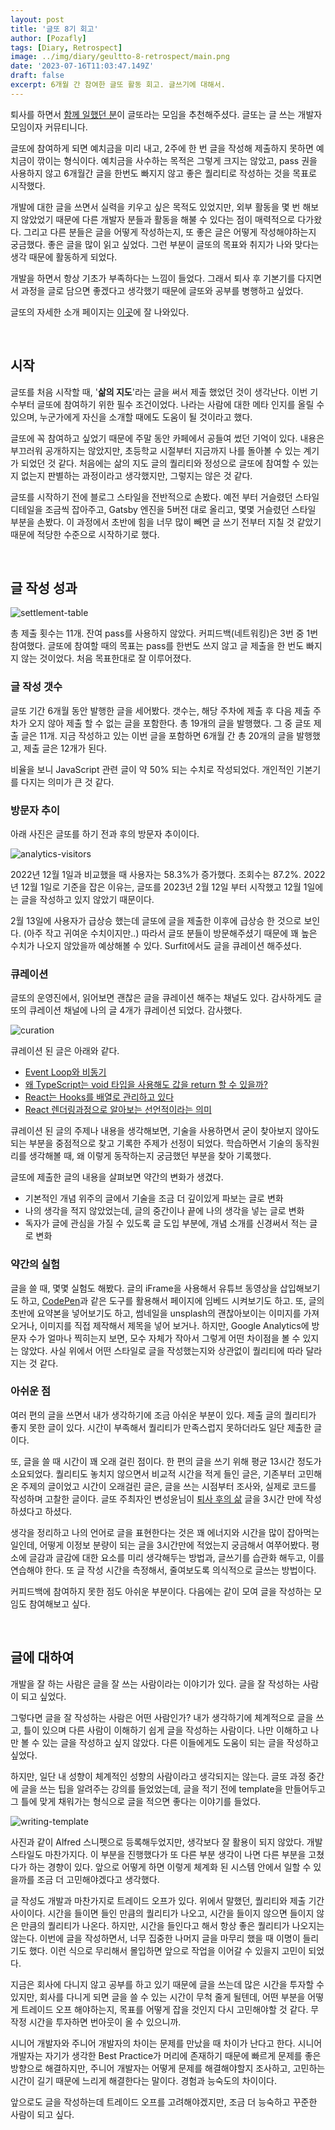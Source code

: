 ```yaml
---
layout: post
title: '글또 8기 회고'
author: [Pozafly]
tags: [Diary, Retrospect]
image: ../img/diary/geultto-8-retrospect/main.png
date: '2023-07-16T11:03:47.149Z'
draft: false
excerpt: 6개월 간 참여한 글또 활동 회고. 글쓰기에 대해서.
---
```


퇴사를 하면서 [함께 일했던 분](https://jodnddus.blog/)이 글또라는 모임을 추천해주셨다. 글또는 글 쓰는 개발자 모임이자 커뮤티니다.

글또에 참여하게 되면 예치금을 미리 내고, 2주에 한 번 글을 작성해 제출하지 못하면 예치금이 깎이는 형식이다. 예치금을 사수하는 목적은 그렇게 크지는 않았고, pass 권을 사용하지 않고 6개월간 글을 한번도 빠지지 않고 좋은 퀄리티로 작성하는 것을 목표로 시작했다.

개발에 대한 글을 쓰면서 실력을 키우고 싶은 목적도 있었지만, 외부 활동을 몇 번 해보지 않았었기 때문에 다른 개발자 분들과 활동을 해불 수 있다는 점이 매력적으로 다가왔다. 그리고 다른 분들은 글을 어떻게 작성하는지, 또 좋은 글은 어떻게 작성해야하는지 궁금했다. 좋은 글을 많이 읽고 싶었다. 그런 부분이 글또의 목표와 취지가 나와 맞다는 생각 때문에 활동하게 되었다.

개발을 하면서 항상 기초가 부족하다는 느낌이 들었다. 그래서 퇴사 후 기본기를 다지면서 과정을 글로 담으면 좋겠다고 생각했기 때문에 글또와 공부를 병행하고 싶었다.

글또의 자세한 소개 페이지는 [이곳](https://www.notion.so/zzsza/ac5b18a482fb4df497d4e8257ad4d516)에 잘 나와있다.

<br/>

## 시작

글또를 처음 시작할 때, '**삶의 지도**'라는 글을 써서 제출 했었던 것이 생각난다. 이번 기수부터 글또에 참여하기 위한 필수 조건이었다. 나라는 사람에 대한 메타 인지를 올릴 수 있으며, 누군가에게 자신을 소개할 때에도 도움이 될 것이라고 했다.

글또에 꼭 참여하고 싶었기 때문에 주말 동안 카페에서 공들여 썼던 기억이 있다. 내용은 부끄러워 공개하지는 않았지만, 초등학교 시절부터 지금까지 나를 돌아볼 수 있는 계기가 되었던 것 같다. 처음에는 삶의 지도 글의 퀄리티와 정성으로 글또에 참여할 수 있는지 없는지 판별하는 과정이라고 생각했지만, 그렇지는 않은 것 같다.

글또를 시작하기 전에 블로그 스타일을 전반적으로 손봤다. 예전 부터 거슬렸던 스타일 디테일을 조금씩 잡아주고, Gatsby 엔진을 5버전 대로 올리고, 몇몇 거슬렸던 스타일 부분을 손봤다. 이 과정에서 초반에 힘을 너무 많이 빼면 글 쓰기 전부터 지칠 것 같았기 때문에 적당한 수준으로 시작하기로 했다.

<br/>

## 글 작성 성과

![settlement-table](../img/diary/geultto-8-retrospect/settlement-table.png)

총 제출 횟수는 11개. 잔여 pass를 사용하지 않았다. 커피드백(네트워킹)은 3번 중 1번 참여했다. 글또에 참여할 때의 목표는 pass를 한번도 쓰지 않고 글 제출을 한 번도 빠지지 않는 것이었다. 처음 목표한대로 잘 이루어졌다.

### 글 작성 갯수

글또 기간 6개월 동안 발행한 글을 세어봤다. 갯수는, 해당 주차에 제출 후 다음 제출 주차가 오지 않아 제출 할 수 없는 글을 포함한다. 총 19개의 글을 발행했다. 그 중 글또 제출 글은 11개. 지금 작성하고 있는 이번 글을 포함하면 6개월 간 총 20개의 글을 발행했고, 제출 글은 12개가 된다.

비율을 보니 JavaScript 관련 글이 약 50% 되는 수치로 작성되었다. 개인적인 기본기를 다지는 의미가 큰 것 같다.

### 방문자 추이

아래 사진은 글또를 하기 전과 후의 방문자 추이이다.

![analytics-visitors](../img/diary/geultto-8-retrospect/analytics-visitors.png)

2022년 12월 1일과 비교했을 때 사용자는 58.3%가 증가했다. 조회수는 87.2%. 2022년 12월 1일로 기준을 잡은 이유는, 글또를 2023년 2월 12일 부터 시작했고 12월 1일에는 글을 작성하고 있지 않았기 때문이다.

2월 13일에 사용자가 급상승 했는데 글또에 글을 제출한 이후에 급상승 한 것으로 보인다. (아주 작고 귀여운 수치이지만..) 따라서 글또 분들이 방문해주셨기 때문에 꽤 높은 수치가 나오지 않았을까 예상해볼 수 있다. Surfit에서도 글을 큐레이션 해주셨다.

### 큐레이션

글또의 운영진에서, 읽어보면 괜찮은 글을 큐레이션 해주는 채널도 있다. 감사하게도 글또의 큐레이션 채널에 나의 글 4개가 큐레이션 되었다. 감사했다.

![curation](../img/diary/geultto-8-retrospect/curation.png)

큐레이션 된 글은 아래와 같다.

- [Event Loop와 비동기](https://pozafly.github.io/javascript/event-loop-and-async/)
- [왜 TypeScript는 void 타입을 사용해도 값을 return 할 수 있을까?](https://pozafly.github.io/typescript/why-can-typescript-return-any-value-using-void/)
- [React는 Hooks를 배열로 관리하고 있다](https://pozafly.github.io/react/react-is-managing-hooks-as-an-array/)
- [React 렌더링과정으로 알아보는 선언적이라는 의미](https://pozafly.github.io/react/declarative-meaning-of-react-rendering-process/)

큐레이션 된 글의 주제나 내용을 생각해보면, 기술을 사용하면서 굳이 찾아보지 않아도 되는 부분을 중점적으로 찾고 기록한 주제가 선정이 되었다. 학습하면서 기술의 동작원리를 생각해볼 때, 왜 이렇게 동작하는지 궁금했던 부분을 찾아 기록했다.

글또에 제출한 글의 내용을 살펴보면 약간의 변화가 생겼다.

- 기본적인 개념 위주의 글에서 기술을 조금 더 깊이있게 파보는 글로 변화
- 나의 생각을 적지 않았었는데, 글의 중간이나 끝에 나의 생각을 넣는 글로 변화
- 독자가 글에 관심을 가질 수 있도록 글 도입 부분에, 개념 소개를 신경써서 적는 글로 변화

### 약간의 실험

글을 쓸 때, 몇몇 실험도 해봤다. 글의 iFrame을 사용해서 유튜브 동영상을 삽입해보기도 하고, [CodePen](https://codepen.io/)과 같은 도구를 활용해서 페이지에 임베드 시켜보기도 하고. 또, 글의 초반에 요약본을 넣어보기도 하고, 썸네일을 unsplash의 괜찮아보이는 이미지를 가져오거나, 이미지를 직접 제작해서 제목을 넣어 보거나. 하지만, Google Analytics에 방문자 수가 얼마나 찍히는지 보면, 모수 자체가 작아서 그렇게 어떤 차이점을 볼 수 있지는 않았다. 사실 위에서 어떤 스타일로 글을 작성했는지와 상관없이 퀄리티에 따라 달라지는 것 같다.

### 아쉬운 점

여러 편의 글을 쓰면서 내가 생각하기에 조금 아쉬운 부분이 있다. 제출 글의 퀄리티가 좋지 못한 글이 있다. 시간이 부족해서 퀄리티가 만족스럽지 못하더라도 일단 제출한 글이다.

또, 글을 쓸 때 시간이 꽤 오래 걸린 점이다. 한 편의 글을 쓰기 위해 평균 13시간 정도가 소요되었다. 퀄리티도 놓치지 않으면서 비교적 시간을 적게 들인 글은, 기존부터 고민해온 주제의 글이었고 시간이 오래걸린 글은, 글을 쓰는 시점부터 조사와, 실제로 코드를 작성하며 고찰한 글이다. 글또 주최자인 변성윤님이 [퇴사 후의 삶](https://zzsza.github.io/diary/2023/04/06/2022-retrospective/) 글을 3시간 만에 작성하셨다고 하셨다.

생각을 정리하고 나의 언어로 글을 표현한다는 것은 꽤 에너지와 시간을 많이 잡아먹는 일인데, 어떻게 이정보 분량이 되는 글을 3시간만에 적었는지 궁금해서 여쭈어봤다. 평소에 글감과 글감에 대한 요소를 미리 생각해두는 방법과, 글쓰기를 습관화 해두고, 이를 연습해야 한다. 또 글 작성 시간을 측정해서, 줄여보도록 의식적으로 글쓰는 방법이다.

커피드백에 참여하지 못한 점도 아쉬운 부분이다. 다음에는 같이 모여 글을 작성하는 모임도 참여해보고 싶다.

<br/>

## 글에 대하여

개발을 잘 하는 사람은 글을 잘 쓰는 사람이라는 이야기가 있다. 글을 잘 작성하는 사람이 되고 싶었다.

그렇다면 글을 잘 작성하는 사람은 어떤 사람인가? 내가 생각하기에 체계적으로 글을 쓰고, 틀이 있으며 다른 사람이 이해하기 쉽게 글을 작성하는 사람이다. 나만 이해하고 나만 볼 수 있는 글을 작성하고 싶지 않았다. 다른 이들에게도 도움이 되는 글을 작성하고 싶었다.

하지만, 일단 내 성향이 체계적인 성향의 사람이라고 생각되지는 않는다. 글또 과정 중간에 글을 쓰는 팁을 알려주는 강의를 들었었는데, 글을 적기 전에 template을 만들어두고 그 틀에 맞게 채워가는 형식으로 글을 적으면 좋다는 이야기를 들었다.

![writing-template](../img/diary/geultto-8-retrospect/writing-template.png)

사진과 같이 Alfred 스니펫으로 등록해두었지만, 생각보다 잘 활용이 되지 않았다. 개발 스타일도 마찬가지다. 이 부분을 진행했다가 또 다른 부분 생각이 나면 다른 부분을 고쳤다가 하는 경향이 있다. 앞으로 어떻게 하면 이렇게 체계화 된 시스템 안에서 일할 수 있을까를 조금 더 고민해야겠다고 생각했다.

글 작성도 개발과 마찬가지로 트레이드 오프가 있다. 위에서 말했던, 퀄리티와 제출 기간 사이이다. 시간을 들이면 들인 만큼의 퀄리티가 나오고, 시간을 들이지 않으면 들이지 않은 만큼의 퀄리티가 나온다. 하지만, 시간을 들인다고 해서 항상 좋은 퀄리티가 나오지는 않는다. 이번에 글을 작성하면서, 너무 집중한 나머지 글을 마무리 했을 때 이명이 들리기도 했다. 이런 식으로 무리해서 몰입하면 앞으로 작업을 이어갈 수 있을지 고민이 되었다.

지금은 회사에 다니지 않고 공부를 하고 있기 때문에 글을 쓰는데 많은 시간을 투자할 수 있지만, 회사를 다니게 되면 글을 쓸 수 있는 시간이 무척 줄게 될텐데, 어떤 부분을 어떻게 트레이드 오프 해야하는지, 목표를 어떻게 잡을 것인지 다시 고민해야할 것 같다. 무작정 시간을 투자하면 번아웃이 올 수 있으니까.

시니어 개발자와 주니어 개발자의 차이는 문제를 만났을 때 차이가 난다고 한다. 시니어 개발자는 자기가 생각한 Best Practice가 머리에 존재하기 때문에 빠르게 문제를 좋은 방향으로 해결하지만, 주니어 개발자는 어떻게 문제를 해결해야할지 조사하고, 고민하는 시간이 길기 때문에 느리게 해결한다는 말이다. 경험과 능숙도의 차이이다.

앞으로도 글을 작성하는데 트레이드 오프를 고려해야겠지만, 조금 더 능숙하고 꾸준한 사람이 되고 싶다.
